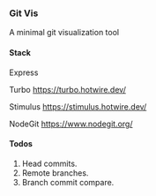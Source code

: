 ### Git Vis

A minimal git visualization tool

#### Stack

Express

Turbo https://turbo.hotwire.dev/

Stimulus https://stimulus.hotwire.dev/

NodeGit https://www.nodegit.org/

#### Todos

1. Head commits.
2. Remote branches.
3. Branch commit compare.
